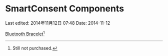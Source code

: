 
SmartConsent Components
=======================
Last edited: 2014年11月12日 07:48
Date: 2014-11-12


[Bluetooth Bracelet][bt_bracelet][^1]

<!--Footnotes-->
[^1]: Still not purchased.

<!--Links-->
[bt_bracelet]: http://item.taobao.com/item.htm?spm=a230r.1.14.119.4z3vrc&id=40287378524&ns=1&abbucket=15&_u=b24rr9o543b0#detail

